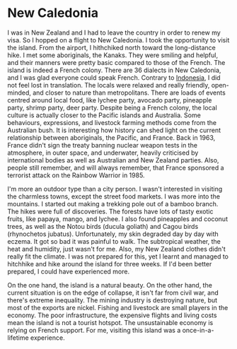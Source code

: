 # New Caledonia

I was in New Zealand and I had to leave the country in order to renew my visa. So I hopped on a flight to New Caledonia. I took the opportunity to visit the island. From the airport, I hithchiked north toward the long-distance hike. I met some aboriginals, the Kanaks. They were smiling and helpful, and their manners were pretty basic compared to those of the French. The island is indeed a French colony. There are 36 dialects in New Caledonia, and I was glad everyone could speak French. Contrary to [Indonesia](story:Indonesia), I did not feel lost in translation. The locals were relaxed and really friendly, open-minded, and closer to nature than metropolitans. There are loads of events centred around local food, like lychee party, avocado party, pineapple party, shrimp party, deer party. Despite being a French colony, the local culture is actually closer to the Pacific islands and Australia. Some behaviours, expressions, and livestock farming methods come from the Australian bush. It is interesting how history can shed light on the current relationship between aboriginals, the Pacific, and France. Back in 1963, France didn't sign the treaty banning nuclear weapon tests in the atmosphere, in outer space, and underwater, heavily criticised by international bodies as well as Australian and New Zealand parties. Also, people still remember, and will always remember, that France sponsored a terrorist attack on the Rainbow Warrior in 1985.

I'm more an outdoor type than a city person. I wasn't interested in visiting the charmless towns, except the street food markets. I was more into the mountains. I started out making a trekking pole out of a bamboo branch. The hikes were full of discoveries. The forests have lots of tasty exotic fruits, like papaya, mango, and lychee. I also found pineapples and coconut trees, as well as the Notou birds (ducula goliath) and Cagou birds (rhynochetos jubatus). Unfortunately, my skin degraded day by day with eczema. It got so bad it was painful to walk. The subtropical weather, the heat and humidity, just wasn't for me. Also, my New Zealand clothes didn't really fit the climate. I was not prepared for this, yet I learnt and managed to hitchhike and hike around the island for three weeks. If I'd been better prepared, I could have experienced more.

On the one hand, the island is a natural beauty. On the other hand, the current situation is on the edge of collapse, it isn't far from civil war, and there's extreme inequality. The mining industry is destroying nature, but most of the exports are nickel. Fishing and livestock are small players in the economy. The poor infrastructure, the expensive flights and living costs mean the island is not a tourist hotspot. The unsustainable economy is relying on French support. For me, visiting this island was a once-in-a-lifetime experience.
